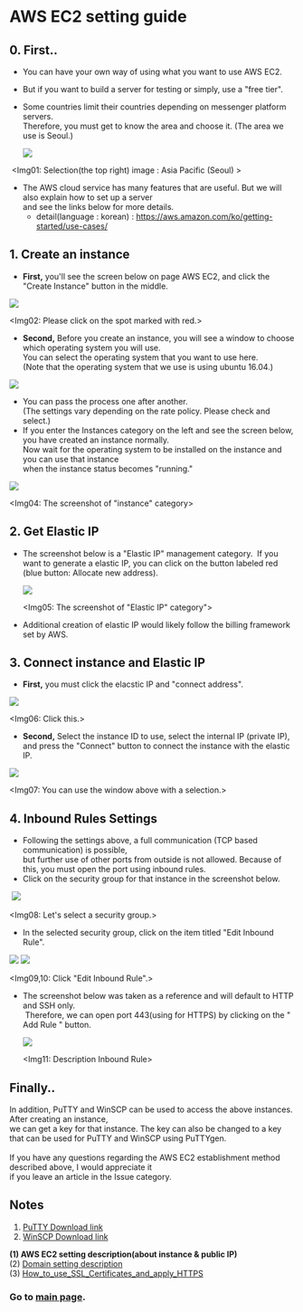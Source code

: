 # AWS EC2 setting guide

## 0. First.. <br/>

- You can have your own way of using what you want to use AWS EC2.
- But if you want to build a server for testing or simply, use a "free tier".
- Some countries limit their countries depending on messenger platform servers. <br/>
  Therefore, you must get to know the area and choose it. (The area we use is Seoul.)
  
  <img src="https://github.com/kuj0210/IoT-Pet-Home-System/blob/master/.README/Notes/aws_ec2_setting_im01.PNG">
  
  <Img01: Selection(the top right) image : Asia Pacific (Seoul) >
  
- The AWS cloud service has many features that are useful. But we will also explain how to set up a server <br/>
  and see the links below for more details. <br/>
  + detail(language : korean) : https://aws.amazon.com/ko/getting-started/use-cases/
  

## 1. Create an instance

- **First,** you'll see the screen below on page AWS EC2, and click the "Create Instance" button in the middle.

<img src="https://github.com/kuj0210/IoT-Pet-Home-System/blob/master/.README/Notes/aws_ec2_setting_im02.PNG">

  <Img02: Please click on the spot marked with red.>

- **Second,** Before you create an instance, you will see a window to choose which operating system you will use. <br/>
  You can select the operating system that you want to use here. <br/>
  (Note that the operating system that we use is using ubuntu 16.04.)
  
<img src = "https://github.com/kuj0210/IoT-Pet-Home-System/blob/master/.README/Notes/aws_ec2_setting_im03.PNG">

  <Img03 : Select operating system>
  
- You can pass the process one after another. <br/>
  (The settings vary depending on the rate policy. Please check and select.)
- If you enter the Instances category on the left and see the screen below, you have created an instance normally.<br/>
  Now wait for the operating system to be installed on the instance and you can use that instance <br/>
  when the instance status becomes "running."
  
<img src = "https://github.com/kuj0210/IoT-Pet-Home-System/blob/master/.README/Notes/aws_ec2_setting_im04.PNG">

  <Img04: The screenshot of "instance" category>
  
  
## 2. Get Elastic IP

- The screenshot below is a "Elastic IP" management category.
  If you want to generate a elastic IP, you can click on the button labeled red (blue button: Allocate new address).


  <img src = "https://github.com/kuj0210/IoT-Pet-Home-System/blob/master/.README/Notes/aws_ec2_setting_im05.PNG">
  
  <Img05: The screenshot of "Elastic IP" category">
  
- Additional creation of elastic IP would likely follow the billing framework set by AWS.

  
## 3. Connect instance and Elastic IP

- **First,** you must click the elacstic IP  and "connect address".

<img src = "https://github.com/kuj0210/IoT-Pet-Home-System/blob/master/.README/Notes/aws_ec2_setting_im06.PNG">

<Img06: Click this.>

- **Second,** Select the instance ID to use, select the internal IP (private IP),<br/>
  and press the "Connect" button to connect the instance with the elastic IP.
  
<img src = "https://github.com/kuj0210/IoT-Pet-Home-System/blob/master/.README/Notes/aws_ec2_setting_im07.PNG">

<Img07: You can use the window above with a selection.>


## 4. Inbound Rules Settings

- Following the settings above, a full communication (TCP based communication) is possible, <br/>
  but further use of other ports from outside is not allowed. Because of this, you must open the port using inbound rules.
- Click on the security group for that instance in the screenshot below.
  
  
  <img src = "https://github.com/kuj0210/IoT-Pet-Home-System/blob/master/.README/Notes/aws_ec2_setting_im08.PNG">
  
  <Img08: Let's select a security group.>
  
- In the selected security group, click on the item titled "Edit Inbound Rule".

 <img src = "https://github.com/kuj0210/IoT-Pet-Home-System/blob/master/.README/Notes/aws_ec2_setting_im09.PNG">
 <img src = "https://github.com/kuj0210/IoT-Pet-Home-System/blob/master/.README/Notes/aws_ec2_setting_im10.PNG">
 
 <Img09,10: Click "Edit Inbound Rule".>
 
- The screenshot below was taken as a reference and will default to HTTP and SSH only.<br/>
  Therefore, we can open port 443(using for HTTPS) by clicking on the " Add Rule " button.
  
  <img src = "https://github.com/kuj0210/IoT-Pet-Home-System/blob/master/.README/Notes/aws_ec2_setting_im11.PNG">
  
  <Img11: Description Inbound Rule>
  
  
## Finally..

In addition, PuTTY and WinSCP can be used to access the above instances. After creating an instance,<br/>
we can get a key for that instance. The key can also be changed to a key that can be used for PuTTY and WinSCP using PuTTYgen.<br/>
<br/>
If you have any questions regarding the AWS EC2 establishment method described above, I would appreciate it <br/>
if you leave an article in the Issue category.<br/>



## Notes

1. [PuTTY Download link](https://www.putty.org/)
2. [WinSCP Download link](https://winscp.net/eng/download.php)

**(1) AWS EC2 setting description(about instance & public IP)**<br/>
(2) [Domain setting description](https://github.com/kuj0210/IoT-Pet-Home-System/blob/master/.README/Notes/Domain_setting.md)<br/>
(3) [How_to_use_SSL_Certificates_and_apply_HTTPS](https://github.com/kuj0210/IoT-Pet-Home-System/blob/master/.README/Notes/How_to_use_SSL_Certificates_and_apply_HTTPS.md)<br/>

### Go to [main page](https://github.com/kuj0210/IoT-Pet-Home-System).

